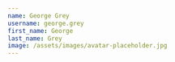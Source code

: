 ```yaml
---
name: George Grey
username: george.grey
first_name: George
last_name: Grey
image: /assets/images/avatar-placeholder.jpg
---
```

